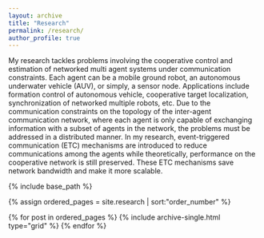 ```yaml
---
layout: archive
title: "Research"
permalink: /research/
author_profile: true
---
```


My research tackles problems involving the cooperative control and estimation of networked multi agent systems under communication constraints. Each agent can be a mobile ground robot, an autonomous underwater vehicle (AUV), or simply, a sensor node. Applications include formation control of autonomous vehicle, cooperative target localization, synchronization of networked multiple robots, etc. Due to the communication constraints on the topology of the inter-agent communication network, where each agent is only capable of exchanging information with a subset of agents in the network, the problems must be addressed in a distributed manner. In my research, event-triggered communication (ETC) mechanisms are introduced to reduce communications among the agents while theoretically, performance on the cooperative network is still preserved. These ETC mechanisms save network bandwidth and make it more scalable.  

<nbsp>

{% include base_path %}

{% assign ordered_pages = site.research | sort:"order_number" %}

{% for post in ordered_pages %}
  {% include archive-single.html type="grid" %}
{% endfor %}
